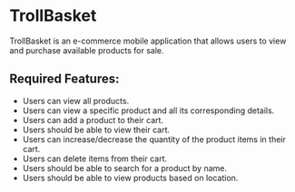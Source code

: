 # TrollBasket
TrollBasket is an e-commerce mobile application that allows users to view and purchase available products for sale. 

## Required Features:  
- Users can view all products.  
- Users can view a specific product and all its corresponding details. 
- Users can add a product to their cart.  
- Users should be able to view their cart.  
- Users can increase/decrease the quantity of the product items in their cart. 
- Users can delete items from their cart. 
- Users should be able to search for a product by name.  
- Users should be able to view products based on location.
